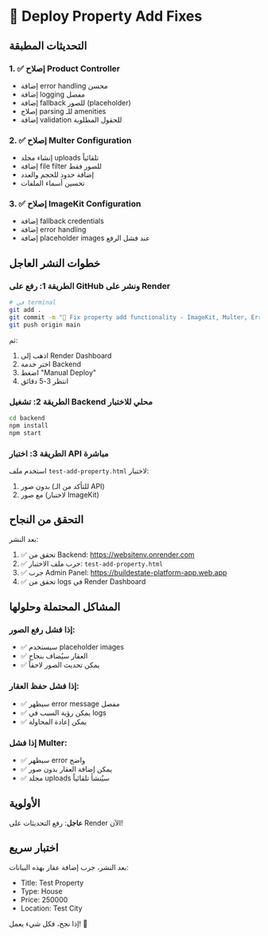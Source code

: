 # 🔧 Deploy Property Add Fixes

## التحديثات المطبقة

### 1. ✅ إصلاح Product Controller
- إضافة error handling محسن
- إضافة logging مفصل
- إضافة fallback للصور (placeholder)
- إصلاح parsing للـ amenities
- إضافة validation للحقول المطلوبة

### 2. ✅ إصلاح Multer Configuration
- إنشاء مجلد uploads تلقائياً
- إضافة file filter للصور فقط
- إضافة حدود للحجم والعدد
- تحسين أسماء الملفات

### 3. ✅ إصلاح ImageKit Configuration
- إضافة fallback credentials
- إضافة error handling
- إضافة placeholder images عند فشل الرفع

## خطوات النشر العاجل

### الطريقة 1: رفع على GitHub ونشر على Render

```bash
# في terminal
git add .
git commit -m "🔧 Fix property add functionality - ImageKit, Multer, Error handling"
git push origin main
```

ثم:
1. اذهب إلى Render Dashboard
2. اختر خدمة Backend
3. اضغط "Manual Deploy"
4. انتظر 3-5 دقائق

### الطريقة 2: تشغيل Backend محلي للاختبار

```bash
cd backend
npm install
npm start
```

### الطريقة 3: اختبار API مباشرة

استخدم ملف `test-add-property.html` لاختبار:
1. بدون صور (للتأكد من الـ API)
2. مع صور (لاختبار ImageKit)

## التحقق من النجاح

بعد النشر:

1. ✅ تحقق من Backend: https://websitenv.onrender.com
2. ✅ جرب ملف الاختبار: `test-add-property.html`
3. ✅ جرب Admin Panel: https://buildestate-platform-app.web.app
4. ✅ تحقق من logs في Render Dashboard

## المشاكل المحتملة وحلولها

### إذا فشل رفع الصور:
- ✅ سيستخدم placeholder images
- ✅ العقار سيُضاف بنجاح
- ✅ يمكن تحديث الصور لاحقاً

### إذا فشل حفظ العقار:
- ✅ سيظهر error message مفصل
- ✅ يمكن رؤية السبب في logs
- ✅ يمكن إعادة المحاولة

### إذا فشل Multer:
- ✅ سيظهر error واضح
- ✅ يمكن إضافة العقار بدون صور
- ✅ مجلد uploads سيُنشأ تلقائياً

## الأولوية

**عاجل**: رفع التحديثات على Render الآن!

## اختبار سريع

بعد النشر، جرب إضافة عقار بهذه البيانات:
- Title: Test Property
- Type: House
- Price: 250000
- Location: Test City

إذا نجح، فكل شيء يعمل! 🎉
